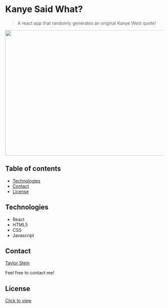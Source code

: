 # Kanye Said What?
> A react app that randomly generates an original Kanye West quote!

<p align="center">
  <img width="600" height="400" src="https://media.giphy.com/media/l0L8N0nfPSaaLmBPbL/giphy.gif">
</p>

## Table of contents
* [Technologies](#technologies)
* [Contact](#contact)
* [License](#license)

## Technologies
* React
* HTML5
* CSS
* Javascript

## Contact
[Taylor Stein](www.linkedin.com/in/taylor-stein)

Feel free to contact me!

## License
[Click to view](https://github.com/ChefBoyRT/KanyeSaidWhat/blob/master/LICENSE)
